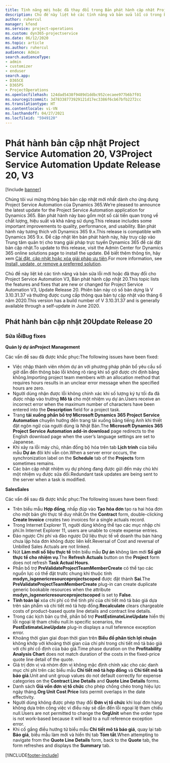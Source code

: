 ```yaml
---
title: Tính năng mới hoặc đã thay đổi trong Bản phát hành cập nhật Project Service Automation 20, V3
description: Chủ đề này liệt kê các tính năng và bản sửa lỗi có trong Bản phát hành cập nhật Project Service Automation 20, V3
author: ruhercul
manager: kfend
ms.service: project-operations
ms.custom: dyn365-projectservice
ms.date: 06/12/2020
ms.topic: article
ms.author: ruhercul
audience: Admin
search.audienceType:
- admin
- customizer
- enduser
search.app:
- D365CE
- D365PS
- ProjectOperations
ms.openlocfilehash: 124dad5438f9489d1ddbc952cecaee977b6b7f01
ms.sourcegitcommit: 3d78338773929121d17ec3386f6cb67bfb2272cc
ms.translationtype: HT
ms.contentlocale: vi-VN
ms.lasthandoff: 04/27/2021
ms.locfileid: "5949120"
---
```

# <a name="project-service-automation-update-release-20-v3"></a><span data-ttu-id="ff27e-103">Phát hành bản cập nhật Project Service Automation 20, V3</span><span class="sxs-lookup"><span data-stu-id="ff27e-103">Project Service Automation Update Release 20, V3</span></span>

[!include [banner](../includes/psa-now-project-operations.md)]

<span data-ttu-id="ff27e-104">Chúng tôi vui mừng thông báo bản cập nhật mới nhất dành cho ứng dụng Project Service Automation của Dynamics 365.</span><span class="sxs-lookup"><span data-stu-id="ff27e-104">We’re pleased to announce the latest update for the Project Service Automation application for Dynamics 365.</span></span> <span data-ttu-id="ff27e-105">Bản phát hành này bao gồm một số cải tiến quan trọng về chất lượng, hiệu suất và khả năng sử dụng.</span><span class="sxs-lookup"><span data-stu-id="ff27e-105">This release includes some important improvements to quality, performance, and usability.</span></span> <span data-ttu-id="ff27e-106">Bản phát hành này tương thích với Dynamics 365 9.x.</span><span class="sxs-lookup"><span data-stu-id="ff27e-106">This release is compatible with Dynamics 365 9.x.</span></span> <span data-ttu-id="ff27e-107">Để cập nhật lên bản phát hành này, hãy truy cập vào Trung tâm quản trị cho trang giải pháp trực tuyến Dynamics 365 để cài đặt bản cập nhật.</span><span class="sxs-lookup"><span data-stu-id="ff27e-107">To update to this release, visit the Admin Center for Dynamics 365 online solutions page to install the update.</span></span> <span data-ttu-id="ff27e-108">Để biết thêm thông tin, hãy xem [Cài đặt, cập nhật hoặc xóa giải pháp ưu tiên](/power-platform/admin/install-remove-preferred-solution).</span><span class="sxs-lookup"><span data-stu-id="ff27e-108">For more information, see [Install, update, or remove a preferred solution](/power-platform/admin/install-remove-preferred-solution).</span></span>

<span data-ttu-id="ff27e-109">Chủ đề này liệt kê các tính năng và bản sửa lỗi mới hoặc đã thay đổi cho Project Service Automation V3, Bản phát hành cập nhật 20.</span><span class="sxs-lookup"><span data-stu-id="ff27e-109">This topic lists the features and fixes that are new or changed for Project Service Automation V3, Update Release 20.</span></span> <span data-ttu-id="ff27e-110">Phiên bản này có số bản dựng là V 3.10.31.37 và thường được cung cấp thông qua bản tự cập nhật vào tháng 6 năm 2020.</span><span class="sxs-lookup"><span data-stu-id="ff27e-110">This version has a build number of V 3.10.31.37 and is generally available through a self-update in June 2020.</span></span>

## <a name="update-release-20"></a><span data-ttu-id="ff27e-111">Phát hành bản cập nhật 20</span><span class="sxs-lookup"><span data-stu-id="ff27e-111">Update Release 20</span></span>

### <a name="bug-fixes"></a><span data-ttu-id="ff27e-112">Sửa lỗi</span><span class="sxs-lookup"><span data-stu-id="ff27e-112">Bug fixes</span></span>

<span data-ttu-id="ff27e-113">**Quản lý dự án**</span><span class="sxs-lookup"><span data-stu-id="ff27e-113">**Project Management**</span></span>

<span data-ttu-id="ff27e-114">Các vấn đề sau đã được khắc phục:</span><span class="sxs-lookup"><span data-stu-id="ff27e-114">The following issues have been fixed:</span></span>

- <span data-ttu-id="ff27e-115">Việc nhập thành viên nhóm dự án với phương pháp phân bổ yêu cầu số giờ dẫn đến thông báo lỗi không rõ ràng khi số giờ được chỉ định bằng không.</span><span class="sxs-lookup"><span data-stu-id="ff27e-115">Importing project team members with an allocation method that requires hours results in an unclear error message when the specified hours are zero.</span></span>
- <span data-ttu-id="ff27e-116">Người dùng nhận được lỗi không chính xác khi số lượng ký tự tối đa đã được nhập vào trường **Mô tả** cho một nhiệm vụ dự án.</span><span class="sxs-lookup"><span data-stu-id="ff27e-116">Users receive an incorrect error when the maximum number of characters have been entered into the **Description** field for a project task.</span></span>
- <span data-ttu-id="ff27e-117">Trang **tải xuống phần bổ trợ Microsoft Dynamics 365 Project Service Automation** chuyển hướng đến trang tải xuống bằng tiếng Anh khi thiết đặt ngôn ngữ của người dùng là Nhật Bản.</span><span class="sxs-lookup"><span data-stu-id="ff27e-117">The **Microsoft Dynamics 365 Project Service Automation add-in download** page redirects to the English download page when the user’s language settings are set to Japanese.</span></span>
- <span data-ttu-id="ff27e-118">Khi xảy ra lỗi máy chủ, nhãn đồng bộ hóa trên tab **Lịch trình** của biểu mẫu **Dự án** đôi khi vẫn còn.</span><span class="sxs-lookup"><span data-stu-id="ff27e-118">When a server error occurs, the synchronization label on the **Schedule** tab of the **Projects** form sometimes remains.</span></span>
- <span data-ttu-id="ff27e-119">Các bản cập nhật nhiệm vụ dự phòng đang được gửi đến máy chủ khi một nhiệm vụ được sửa đổi.</span><span class="sxs-lookup"><span data-stu-id="ff27e-119">Redundant task updates are being sent to the server when a task is modified.</span></span>

<span data-ttu-id="ff27e-120">**Sales**</span><span class="sxs-lookup"><span data-stu-id="ff27e-120">**Sales**</span></span>

<span data-ttu-id="ff27e-121">Các vấn đề sau đã được khắc phục:</span><span class="sxs-lookup"><span data-stu-id="ff27e-121">The following issues have been fixed:</span></span>

- <span data-ttu-id="ff27e-122">Trên biểu mẫu **Hợp đồng**, nhấp đúp vào **Tạo hóa đơn** tạo ra hai hóa đơn cho một bản ghi thực tế duy nhất.</span><span class="sxs-lookup"><span data-stu-id="ff27e-122">On the **Contract** form, double-clicking **Create Invoice** creates two invoices for a single actuals record.</span></span>
- <span data-ttu-id="ff27e-123">Trong Internet Explorer 11, người dùng không thể tạo các mục nhập chi phí.</span><span class="sxs-lookup"><span data-stu-id="ff27e-123">In Internet Explorer 11, users are unable to create expense entries.</span></span>
- <span data-ttu-id="ff27e-124">Đảo ngược Chi phí và đảo ngược Dữ liệu thực tế về doanh thu bán hàng chưa lập hóa đơn không được liên kết.</span><span class="sxs-lookup"><span data-stu-id="ff27e-124">Reversal of Cost and reversal of Unbilled Sales Actuals are not linked.</span></span>
- <span data-ttu-id="ff27e-125">Nút **Làm mới số liệu thực tế** trên biểu mẫu **Dự án** không làm mới **Số giờ thực tế cho nhiệm vụ**.</span><span class="sxs-lookup"><span data-stu-id="ff27e-125">The **Refresh Actuals** button on the **Project** form does not refresh **Task Actual Hours**.</span></span>
- <span data-ttu-id="ff27e-126">Phần bổ trợ **PreValidateProjectTeamMemberCreate** có thể tạo các nguồn lực có thể đặt trước chung khi thuộc tính **msdyn_isgenericresourceprojectscoped** được đặt thành **Sai**.</span><span class="sxs-lookup"><span data-stu-id="ff27e-126">The **PreValidateProjectTeamMemberCreate** plug-in can create duplicate generic bookable resources when the attribute **msdyn_isgenericresourceprojectscoped** is set to **False**.</span></span>
- <span data-ttu-id="ff27e-127">**Tính toán lại** xóa chi phí có thể tính phí của chi tiết mô tả báo giá dựa trên sản phẩm và chi tiết mô tả hợp đồng.</span><span class="sxs-lookup"><span data-stu-id="ff27e-127">**Recalculate** clears chargeable costs of product-based quote line details and contract line details.</span></span>
- <span data-ttu-id="ff27e-128">Trong các kịch bản cụ thể, phần bổ trợ **PostEstimateLineUpdate** hiển thị lỗi ngoại lệ tham chiếu null.</span><span class="sxs-lookup"><span data-stu-id="ff27e-128">In specific scenarios, the **PostEstimateLineUpdate** plug-in displays a null teference exception error.</span></span>
- <span data-ttu-id="ff27e-129">Khoảng thời gian giai đoạn thời gian trên **Biểu đồ phân tích lợi nhuận** không khớp với khoảng thời gian của chi phí trong chi tiết mô tả báo giá với chi phí cố định của báo giá.</span><span class="sxs-lookup"><span data-stu-id="ff27e-129">Time phase duration on the **Profitability Analysis Chart** does not match duration of the costs in the fixed-price quote line detail of the quote.</span></span>
- <span data-ttu-id="ff27e-130">Giá trị đơn vị và nhóm đơn vị không mặc định chính xác cho các danh mục chi phí trên các biểu mẫu **Chi tiết mô tả hợp đồng** và **Chi tiết mô tả báo giá**.</span><span class="sxs-lookup"><span data-stu-id="ff27e-130">Unit and unit group values do not default correctly for expense categories on the **Contract Line Details** and **Quote Line Details** forms.</span></span>
- <span data-ttu-id="ff27e-131">Danh sách **Giá vốn đơn vị tổ chức** cho phép chồng chéo trong hiệu lực ngày tháng.</span><span class="sxs-lookup"><span data-stu-id="ff27e-131">**Org Unit Cost Price** lists permit overlaps in the date effectivity.</span></span>
- <span data-ttu-id="ff27e-132">Người dùng không được phép thay đổi **Đơn vị tổ chức** khi loại đơn hàng không dựa trên công việc vì điều này sẽ dẫn đến lỗi ngoại lệ tham chiếu null.</span><span class="sxs-lookup"><span data-stu-id="ff27e-132">Users are not permitted to change the **OrgUnit** when the order type is not work-based because it will lead to a null reference exception error.</span></span>
- <span data-ttu-id="ff27e-133">Khi cố gắng điều hướng từ biểu mẫu **Chi tiết mô tả báo giá**, quay lại tab **Báo giá**, biểu mẫu làm mới và hiển thị tab **Tóm tắt**.</span><span class="sxs-lookup"><span data-stu-id="ff27e-133">When attempting to navigate from the **Quote Line Details** form, back to the **Quote** tab, the form refreshes and displays the **Summary** tab.</span></span>


[!INCLUDE[footer-include](../includes/footer-banner.md)]